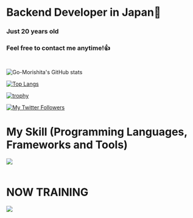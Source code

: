 # Backend Developer in Japan👋
### Just 20 years old 
### Feel free to contact me anytime!👍
#
![Go-Morishita's GitHub stats](https://github-readme-stats.vercel.app/api?username=Go-Morishita&show_icons=true&theme=vue-dark)

[![Top Langs](https://github-readme-stats.vercel.app/api/top-langs/?username=Go-Morishita&layout=compact&theme=vue-dark)](https://github.com/anuraghazra/github-readme-stats)

[![trophy](https://github-profile-trophy.vercel.app/?username=Go-Morishita&theme=discord)](https://github.com/ryo-ma/github-profile-trophy)

[![My Twitter Followers](https://badgen.net/twitter/follow/Masa36940064)](https://twitter.com/Masa36940064)


# My Skill (Programming Languages, Frameworks and Tools)

<img src="https://skillicons.dev/icons?i=react,vite,bootstrap,vercel,html,css,js,typescript,c,java" /> <br /><br />
  
# NOW TRAINING

<img src="https://skillicons.dev/icons?i=next,firebase" /> <br /><br />
